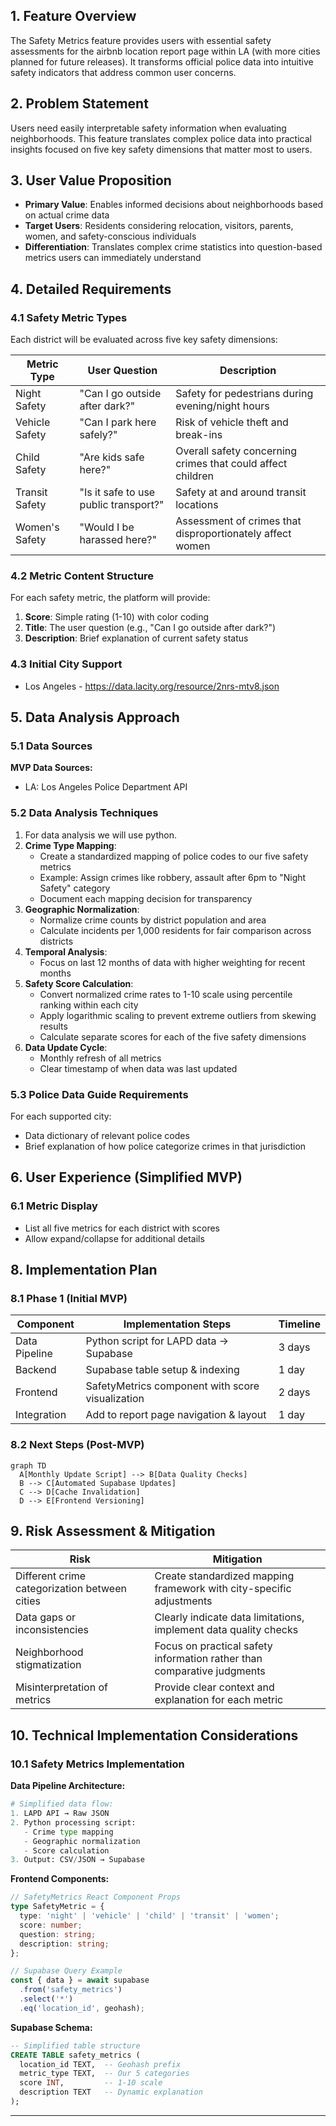 ## 1. Feature Overview

The Safety Metrics feature provides users with essential safety assessments for the airbnb location report page within LA (with more cities planned for future releases). It transforms official police data into intuitive safety indicators that address common user concerns.

## 2. Problem Statement

Users need easily interpretable safety information when evaluating neighborhoods. This feature translates complex police data into practical insights focused on five key safety dimensions that matter most to users.

## 3. User Value Proposition

- **Primary Value**: Enables informed decisions about neighborhoods based on actual crime data
- **Target Users**: Residents considering relocation, visitors, parents, women, and safety-conscious individuals
- **Differentiation**: Translates complex crime statistics into question-based metrics users can immediately understand

## 4. Detailed Requirements

### 4.1 Safety Metric Types

Each district will be evaluated across five key safety dimensions:

| Metric Type | User Question | Description |
| --- | --- | --- |
| Night Safety | "Can I go outside after dark?" | Safety for pedestrians during evening/night hours |
| Vehicle Safety | "Can I park here safely?" | Risk of vehicle theft and break-ins |
| Child Safety | "Are kids safe here?" | Overall safety concerning crimes that could affect children |
| Transit Safety | "Is it safe to use public transport?" | Safety at and around transit locations |
| Women's Safety | "Would I be harassed here?" | Assessment of crimes that disproportionately affect women |

### 4.2 Metric Content Structure

For each safety metric, the platform will provide:

1. **Score**: Simple rating (1-10) with color coding
2. **Title**: The user question (e.g., "Can I go outside after dark?")
3. **Description**: Brief explanation of current safety status

### 4.3 Initial City Support

- Los Angeles - https://data.lacity.org/resource/2nrs-mtv8.json
   
## 5. Data Analysis Approach

### 5.1 Data Sources

**MVP Data Sources:**

- LA: Los Angeles Police Department API

### 5.2 Data Analysis Techniques

1. For data analysis we will use python. 
2. **Crime Type Mapping**:
    - Create a standardized mapping of police codes to our five safety metrics
    - Example: Assign crimes like robbery, assault after 6pm to "Night Safety" category
    - Document each mapping decision for transparency
3. **Geographic Normalization**:
    - Normalize crime counts by district population and area
    - Calculate incidents per 1,000 residents for fair comparison across districts
4. **Temporal Analysis**:
    - Focus on last 12 months of data with higher weighting for recent months
5. **Safety Score Calculation**:
    - Convert normalized crime rates to 1-10 scale using percentile ranking within each city
    - Apply logarithmic scaling to prevent extreme outliers from skewing results
    - Calculate separate scores for each of the five safety dimensions
6. **Data Update Cycle**:
    - Monthly refresh of all metrics
    - Clear timestamp of when data was last updated

### 5.3 Police Data Guide Requirements

For each supported city:

- Data dictionary of relevant police codes
- Brief explanation of how police categorize crimes in that jurisdiction

## 6. User Experience (Simplified MVP)

### 6.1 Metric Display

- List all five metrics for each district with scores
- Allow expand/collapse for additional details

## 8. Implementation Plan

### 8.1 Phase 1 (Initial MVP)

| Component       | Implementation Steps                              | Timeline |
|-----------------|---------------------------------------------------|----------|
| Data Pipeline   | Python script for LAPD data → Supabase            | 3 days   |
| Backend         | Supabase table setup & indexing                   | 1 day    |
| Frontend        | SafetyMetrics component with score visualization  | 2 days   |
| Integration     | Add to report page navigation & layout            | 1 day    |

### 8.2 Next Steps (Post-MVP)

```mermaid
graph TD
  A[Monthly Update Script] --> B[Data Quality Checks]
  B --> C[Automated Supabase Updates]
  C --> D[Cache Invalidation]
  D --> E[Frontend Versioning]
```

## 9. Risk Assessment & Mitigation

| Risk | Mitigation |
| --- | --- |
| Different crime categorization between cities | Create standardized mapping framework with city-specific adjustments |
| Data gaps or inconsistencies | Clearly indicate data limitations, implement data quality checks |
| Neighborhood stigmatization | Focus on practical safety information rather than comparative judgments |
| Misinterpretation of metrics | Provide clear context and explanation for each metric |

## 10. Technical Implementation Considerations

### 10.1 Safety Metrics Implementation

**Data Pipeline Architecture:**
```python
# Simplified data flow:
1. LAPD API → Raw JSON
2. Python processing script:
   - Crime type mapping
   - Geographic normalization
   - Score calculation
3. Output: CSV/JSON → Supabase
```

**Frontend Components:**
```typescript
// SafetyMetrics React Component Props
type SafetyMetric = {
  type: 'night' | 'vehicle' | 'child' | 'transit' | 'women';
  score: number;
  question: string;
  description: string;
};

// Supabase Query Example
const { data } = await supabase
  .from('safety_metrics')
  .select('*')
  .eq('location_id', geohash);
```

**Supabase Schema:**
```sql
-- Simplified table structure
CREATE TABLE safety_metrics (
  location_id TEXT,  -- Geohash prefix
  metric_type TEXT,  -- Our 5 categories
  score INT,         -- 1-10 scale
  description TEXT   -- Dynamic explanation
);
```
---
